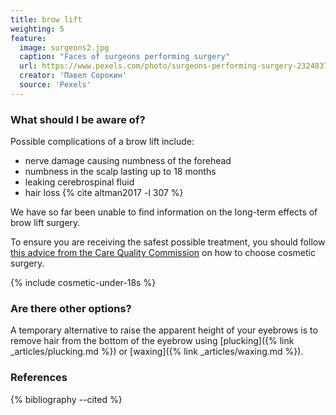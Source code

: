 ```yaml
---
title: brow lift
weighting: 5
feature:
  image: surgeons2.jpg
  caption: "Faces of surgeons performing surgery"
  url: https://www.pexels.com/photo/surgeons-performing-surgery-2324837/
  creator: 'Павел Сорокин'
  source: 'Pexels'
---
```


### What should I be aware of?

Possible complications of a brow lift include:

- nerve damage causing numbness of the forehead
- numbness in the scalp lasting up to 18 months
- leaking cerebrospinal fluid
- hair loss {% cite altman2017 -l 307 %} 

We have so far been unable to find information on the long-term effects of brow lift surgery.

To ensure you are receiving the safest possible treatment, you should follow [this advice from the Care Quality Commission](http://www.cqc.org.uk/help-advice/help-choosing-care-services/choosing-cosmetic-surgery) on how to choose cosmetic surgery.

{% include cosmetic-under-18s %}

### Are there other options?

A temporary alternative to raise the apparent height of your eyebrows is to remove hair from the bottom of the eyebrow using [plucking]({% link _articles/plucking.md %}) or [waxing]({% link _articles/waxing.md %}).

### References

{% bibliography --cited %}  
